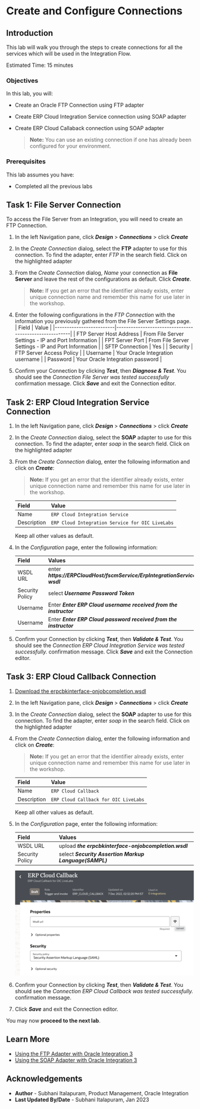 # Create and Configure Connections

## Introduction


This lab will walk you through the steps to create connections for all the services which will be used in the Integration Flow.

Estimated Time: 15 minutes

### Objectives
In this lab, you will:
- Create an Oracle FTP Connection using FTP adapter
- Create ERP Cloud Integration Service connection using SOAP adapter
- Create ERP Cloud Callaback connection using SOAP adapter

    > **Note:**  You can use an existing connection if one has already been configured for your environment.

### Prerequisites
This lab assumes you have:
- Completed all the previous labs


## Task 1: File Server Connection

To access the File Server from an Integration, you will need to create an FTP Connection.  


1. In the left Navigation pane, click ***Design*** &gt; ***Connections*** &gt; click ***Create***
2. In the *Create Connection* dialog, select the **FTP** adapter to use for this connection. To find the adapter, enter *FTP* in the search field. Click on the highlighted adapter
3. From the *Create Connection* dialog, *Name* your connection as **File Server** and leave the rest of the configurations as default. Click ***Create***.  
    > **Note:**  If you get an error that the identifier already exists, enter unique connection name and remember this name for use later in the workshop.

4. Enter the following configurations in the *FTP Connection* with the information you previously gathered from the File Server Settings page.  
    | Field                   | Value                                                 |
    |-------------------------|-------------------------------------------------------|
    | FTP Server Host Address | From File Server Settings - IP and Port Information   |
    | FPT Server Port         | From File Server Settings - IP and Port Information   |
    | SFTP Connection         | Yes                                                   |
    | Security                | FTP Server Access Policy                              |
    | Username                | Your Oracle Integration username                      |
    | Password                | Your Oracle Integration password                      |

5. Confirm your Connection by clicking ***Test***, then ***Diagnose & Test***. You should see the *Connection File Server was tested successfully* confirmation message. Click ***Save*** and exit the Connection editor.

## Task 2: ERP Cloud Integration Service Connection

1. In the left Navigation pane, click ***Design*** &gt; ***Connections*** &gt; click ***Create***
2. In the *Create Connection* dialog, select the **SOAP** adapter to use for this connection. To find the adapter, enter *soap* in the search field. Click on the highlighted adapter
3. From the *Create Connection* dialog, enter the following information and click on ***Create***:

    > **Note:**  If you get an error that the identifier already exists, enter unique connection name and remember this name for use later in the workshop.

    | **Field**        | **Value**          |       
    | --- | ----------- |
    | Name         | `ERP Cloud Integration Service`       |
    | Description  | `ERP Cloud Integration Service for OIC LiveLabs` |

    Keep all other values as default.

4. In the *Configuration* page, enter the following information:

    | **Field**  | **Values** |
    |---|---|
    |WSDL URL | enter ***https://ERPCloudHost/fscmService/ErpIntegrationService?wsdl*** |
    |Security Policy | select ***Username Password Token*** |
    |Username | Enter ***Enter ERP Cloud username received from the instructor*** |
    |Username | Enter ***Enter ERP Cloud password received from the instructor*** |


5. Confirm your Connection by clicking ***Test***, then ***Validate & Test***. You should see the *Connection ERP Cloud Integration Service was tested successfully.* confirmation message. Click ***Save*** and exit the Connection editor.


## Task 3: ERP Cloud Callback Connection

1. [Download the erpcbkinterface-onjobcompletion.wsdl](https://objectstorage.us-ashburn-1.oraclecloud.com/p/yjZGTqJrT6oFrcwctmagBUyk8NtlbVxvhq8Fpo-f0OlVL24IgrT-_AXF-SS8E7Vo/n/c4u04/b/livelabsfiles/o/oic-library/erpcbkinterface-onjobcompletion.wsdl)
2. In the left Navigation pane, click ***Design*** &gt; ***Connections*** &gt; click ***Create***
3. In the *Create Connection* dialog, select the **SOAP** adapter to use for this connection. To find the adapter, enter *soap* in the search field. Click on the highlighted adapter
4. From the *Create Connection* dialog, enter the following information and click on ***Create***:

    > **Note:**  If you get an error that the identifier already exists, enter unique connection name and remember this name for use later in the workshop.

    | **Field**        | **Value**          |       
    | --- | ----------- |
    | Name         | `ERP Cloud Callback`       |
    | Description  | `ERP Cloud Callback for OIC LiveLabs` |

    Keep all other values as default.

5. In the *Configuration* page, enter the following information:

    | **Field**  | **Values** |
    |---|---|
    |WSDL URL | upload ***the erpcbkinterface-onjobcompletion.wsdl*** |
    |Security Policy | select ***Security Assertion Markup Language(SAMPL)*** |

    ![erpcloud-callback](images/erpcloud-callback-conn.png)

5. Confirm your Connection by clicking ***Test***, then ***Validate & Test***. You should see the *Connection ERP Cloud Callback was tested successfully.* confirmation message.
6. Click ***Save*** and exit the Connection editor.


You may now **proceed to the next lab**.

## Learn More

* [Using the FTP Adapter with Oracle Integration 3](https://docs.oracle.com/en/cloud/paas/application-integration/ftp-adapter/ftp-adapter-capabilities.html)
* [Using the SOAP Adapter with Oracle Integration 3](https://docs.oracle.com/en/cloud/paas/application-integration/soap-adapter/index.html)

## Acknowledgements
* **Author** - Subhani Italapuram, Product Management, Oracle Integration
* **Last Updated By/Date** - Subhani Italapuram, Jan 2023
